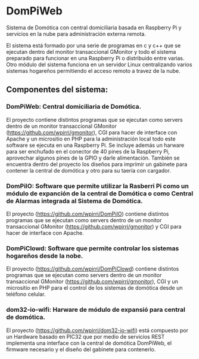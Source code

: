 # DomPiWeb
 Sistema de Domótica con central domiciliaria basada en Raspberry Pi y servicios en la nube para administración externa remota.

 El sistema está formado por una serie de programas en c y c++ que se ejecutan
 dentro del monitor transaccional GMonitor y todo el sistema preparado para
 funcionar en una Raspberry Pi o distribuido entre varias.
 Otro módulo del sistema funciona en un servidor Linux centralizando varios sistemas hogareños permitiendo el acceso remoto a travez de la nube.
 
## Componentes del sistema:
### DomPiWeb: Central domiciliaria de Domótica.
El proyecto contiene distintos programas que se ejecutan como servers dentro de un monitor transaccional GMonitor (https://github.com/wpirri/gmonitor), CGI para hacer de interface con Apache y un micrositio en PHP para la administración local todo este software se ejecuta en una Raspberry Pi. Se incluye además un harware para ser enchufado en el conector de 40 pines de la Raspberry Pi, aprovechar algunos pines de la GPIO y darle alimentación. También se encuentra dentro del proyecto los diseños para imprimir un gabinete para contener la central de domótica y otro para su taería con cargador.

### DomPiIO: Software que permite utilizar la Rasberri Pi como un módulo de expanción de la central de Domótica o como Central de Alarmas integrada al Sistema de Domótica.
El proyecto (https://github.com/wpirri/DomPiIO) contiene distintos programas que se ejecutan como servers dentro de un monitor transaccional GMonitor (https://github.com/wpirri/gmonitor) y CGI para hacer de interface con Apache.

### DomPiClowd: Software que permite controlar los sistemas hogareños desde la nobe.
El proyecto (https://github.com/wpirri/DomPiClowd) contiene distintos programas que se ejecutan como servers dentro de un monitor transaccional GMonitor (https://github.com/wpirri/gmonitor), CGI y un micrositio en PHP para el control de los sistemas de domótica desde un teléfono celular.

### dom32-io-wifi: Harware de módulo de expansió para central de domótica.
El proyecto (https://github.com/wpirri/dom32-io-wifi) está compuesto por un Hardware basado en PIC32 que por medio de servicios REST implementa una interface con la central de domótica DomPiWeb, el firmware necesario y el diseño del gabinete para contenerlo.
